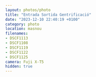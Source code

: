 ```yaml
---
layout: photos/photo
title: "Entrada Sortida Gentrificació"
date: "2023-12-10 22:40:19 +0100"
category: photo
location: masnou
filenames: 
- DSCF1113
- DSCF1108
- DSCF1119
- DSCF1122
- DSCF1125
camera: Fuji X-T5
hidden: true
---
```

